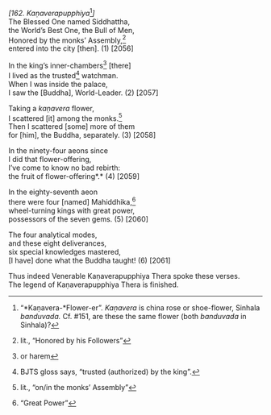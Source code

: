 *\[162. Kaṇaverapupphiya*[^1]*\]*  
The Blessed One named Siddhattha,  
the World’s Best One, the Bull of Men,  
Honored by the monks’ Assembly,[^2]  
entered into the city \[then\]. (1) \[2056\]

In the king’s inner-chambers[^3] \[there\]  
I lived as the trusted[^4] watchman.  
When I was inside the palace,  
I saw the \[Buddha\], World-Leader. (2) \[2057\]

Taking a *kaṇavera* flower,  
I scattered \[it\] among the monks.[^5]  
Then I scattered \[some\] more of them  
for \[him\], the Buddha, separately. (3) \[2058\]

In the ninety-four aeons since  
I did that flower-offering,  
I’ve come to know no bad rebirth:  
the fruit of flower-offering*.* (4) \[2059\]

In the eighty-seventh aeon  
there were four \[named\] Mahiddhika,[^6]  
wheel-turning kings with great power,  
possessors of the seven gems. (5) \[2060\]

The four analytical modes,  
and these eight deliverances,  
six special knowledges mastered,  
\[I have\] done what the Buddha taught! (6) \[2061\]

Thus indeed Venerable Kaṇaverapupphiya Thera spoke these verses.  
The legend of Kaṇaverapupphiya Thera is finished.  
[^1]: “*Kaṇavera-*Flower-er”. *Kaṇavera* is china rose or shoe-flower,
    Sinhala *banduvada.* Cf. \#151, are these the same flower (both
    *banduvada* in Sinhala)?  
[^2]: lit., “Honored by his Followers”  
[^3]: or harem  
[^4]: BJTS gloss says, “trusted (authorized) by the king”.  
[^5]: lit., “on/in the monks’ Assembly”  
[^6]: “Great Power”
